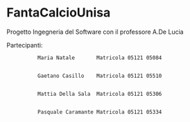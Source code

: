 # FantaCalcioUnisa
Progetto Ingegneria del Software con il professore A.De Lucia


Partecipanti:
      
              Maria Natale       Matricola 05121 05084


              Gaetano Casillo    Matricola 05121 05510
              
              
              Mattia Della Sala  Matricola 05121 05306
              
              
              Pasquale Caramante Matricola 05121 05334
